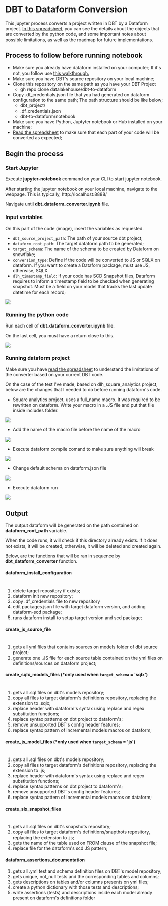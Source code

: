 # DBT to Dataform Conversion

This jupyter process converts a project written in DBT by a Dataform project.
[In this spreadsheet](https://docs.google.com/spreadsheets/d/1q96HottHJaEC9vZ0NPrwLsoxVpnRE7fLGz5zI-y0mM0/edit#gid=0), you can see the details about the objects that are converted by the python code, and some important notes about possible limitations, as well as the roadmap for future implementations.

## Process to follow before running notebook

* Make sure you already have dataform installed on your computer; If it's not, you follow use [this walkthrough.](https://docs.google.com/document/d/1XO6TBx3uXLtpa8jvVBOoQrFvkm3Gg4QQ_MgcEQGeXns/edit)
* Make sure you have DBT's source repository on your local machine;
* Clone this repository on the same path as you have your DBT Project 
    * gh repo clone datalakehouse/dbt-to-dataform
* Copy .df_credentials.json file that you had generated on dataform configuration to the same path; The path structure should be like below;
    * dbt_project/
    * .df_credentials.json
    * dbt-to-dataform/notebook
* Make sure you have Python, Juptyter notebook or Hub installed on your machine;
* [Read the spreadsheet](https://https://docs.google.com/spreadsheets/d/1q96HottHJaEC9vZ0NPrwLsoxVpnRE7fLGz5zI-y0mM0/edit#gid=0) to make sure that each part of your code will be converted as expected;

## Begin the process

### Start Jupyter

Execute **jupyter-notebook** command on your CLI to start jupyter notebook.

After starting the jupyter notebook on your local machine, navigate to the webpage. This is typically, http://localhost:8888/

Navigate until **dbt_dataform_converter.ipynb** file.

### Input variables

On this part of the code (image), insert the variables as requested.
* `dbt_source_project_path`: The path of your source dbt project;
* `dataform_root_path`: The target dataform path to be generated;
* `target_schema`: The name of the schema to be created by Dataform on snowflake;
* `conversion_type`: Define if the code will be converted to JS or SQLX on dataform. If you want to create a Dataform package, must use JS, otherwise, SQLX.
* `dlh_timestamp_field`: If your code has SCD Snapshot files, Dataform requires to inform a timestamp field to be checked when generating snapshot. Must be a field on your model that tracks the last update datetime for each record;

![](https://i.imgur.com/FzPaWIl.png)


### Running the python code

Run each cell of **dbt_dataform_converter.ipynb** file.

On the last cell, you must have a return close to this.

![](https://i.imgur.com/5MoXfZa.png)

### Running dataform project

Make sure you have [read the spreadsheet](https://https://docs.google.com/spreadsheets/d/1q96HottHJaEC9vZ0NPrwLsoxVpnRE7fLGz5zI-y0mM0/edit#gid=0) to understand the limitations of the converter based on your current DBT code.

On the case of the test I've made, based on dlh_square_analytics project, below are the changes that I needed to do before running dataform's code.

* Square analytics project, uses a full_name macro. It was required to be rewritten on dataform. Write your macro in a .JS file and put that file inside includes folder.

![](https://i.imgur.com/eIifhan.png)

* Add the name of the macro file before the name of the macro

![](https://i.imgur.com/LcmQlSt.png)

* Execute dataform compile comand to make sure anything will break

![](https://i.imgur.com/cduMJVs.png)

* Change default schema on dataform.json file

![](https://i.imgur.com/zSBqO0I.png)

* Execute dataform run

![](https://i.imgur.com/U00c6ew.png)


## Output

The output dataform will be generated on the path contained on **dataform_root_path** variable.

When the code runs, it will check if this directory already exists. If it does not exists, it will be created, otherwise, it will be deleted and created again.

Below, are the functions that will be ran in sequence by **dbt_dataform_converter** function.

#### dataform_install_configuration
#
1. delete target repository if exists;
2. dataform init new repository;
3. copy .df_credentials file to new repository
4. edit packages.json file with target dataform version, and adding dataform-scd package;
5. runs dataform install to setup target version and scd package;

#### create_js_source_file
#
1. gets all yml files that contains sources on models folder of dbt source project;
2. generate one .JS file for each source table contained on the yml files on definitions/sources on dataform project;

#### create_sqlx_models_files (*only used when `target_schema` = 'sqlx')
# 
1. gets all .sql files on dbt's models repository;
2. copy all files to target dataform's definitions repository, replacing the extension to .sqlx;
3. replace header with dataform's syntax using replace and regex substitution functions;
4. replace syntax patterns on dbt project to dataform's;
5. remove unsupported DBT's config header features;
6. replace syntax pattern of incremental models macros on dataform;

#### create_js_model_files (*only used when `target_schema` = 'js')
#
1. gets all .sql files on dbt's models repository;
2. copy all files to target dataform's definitions repository, replacing the extension to .js;
3. replace header with dataform's syntax using replace and regex substitution functions;
4. replace syntax patterns on dbt project to dataform's;
5. remove unsupported DBT's config header features;
6. replace syntax pattern of incremental models macros on dataform;

#### create_slx_snapshot_files
#
1. gets all .sql files on dbt's snapshots repository;
2. copy all files to target dataform's definitions/snapthots repository, replacing the extension to .js;
3. gets the name of the table used on FROM clause of the snapshot file;
4. replace file for the dataform's scd JS pattern;

#### dataform_assertions_documentation

1. gets all .yml test and schema definition files on DBT's model repository;
2. gets unique, not_null tests and the corresponding tables and columns;
3. gets descriptions on tables and/or columns presents on yml files;
4. create a python dictionary with those tests and descriptions;
5. write assertions (tests) and descriptions inside each model already present on dataform's definitions folder

